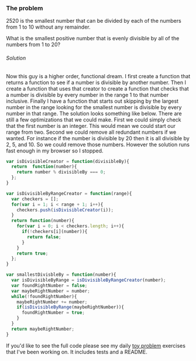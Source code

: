 ### The problem

2520 is the smallest number that can be divided by each of the numbers from 1 to 10 without any remainder.

What is the smallest positive number that is evenly divisible by all of the numbers from 1 to 20?

###### Solution ######

Now this guy is a higher order, functional dream. I first create a function that returns a function to see if a number is divisible by another number. Then I create a function that uses that creator to create a function that checks that a number is divisible by every number in the range 1 to that number inclusive. Finally I have a function that starts out skipping by the largest number in the range looking for the smallest number is divisible by every number in that range. The solution looks something like below. There are still a few optimizations that we could make. First we could simply check that the first number is an integer. This would mean we could start our range from two. Second we could remove all redundant numbers if we wanted. For instance if the number is divisible by 20 then it is all divisible by 2, 5, and 10. So we could remove those numbers. However the solution runs fast enough in my browser so I stopped.

```javascript
var isDivisibleCreator = function(divisibleBy){
  return  function(number){
    return number % divisibleBy === 0;
  };
}

var isDivisibleByRangeCreator = function(range){
  var checkers = [];
  for(var i = 1; i < range + 1; i++){
    checkers.push(isDivisibleCreator(i));
  }
  return function(number){
    for(var i = 0; i < checkers.length; i++){
      if(!checkers[i](number)){
        return false;
      }
    }
    return true;
  };
}

var smallestDivisbleBy = function(number){
  var isDivisibleByRange = isDivisibleByRangeCreator(number);
  var foundRightNumber = false;
  var maybeRightNumber = number;
  while(!foundRightNumber){
    maybeRightNumber += number;
    if(isDivisibleByRange(maybeRightNumber)){
      foundRightNumber = true;
    }
  }
  return maybeRightNumber;
}
```

If you'd like to see the full code please see my daily [toy problem](https://github.com/charltonaustin/toy-problems/tree/master/euler-problem-5) exercises that I've been working on. It includes tests and a README.
